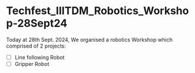 # Techfest_IIITDM_Robotics_Workshop-28Sept24

Today at 28th Sept. 2024, We organised a robotics Workshop which comprised of 2 projects:
- [ ] Line following Robot
- [ ] Gripper Robot

